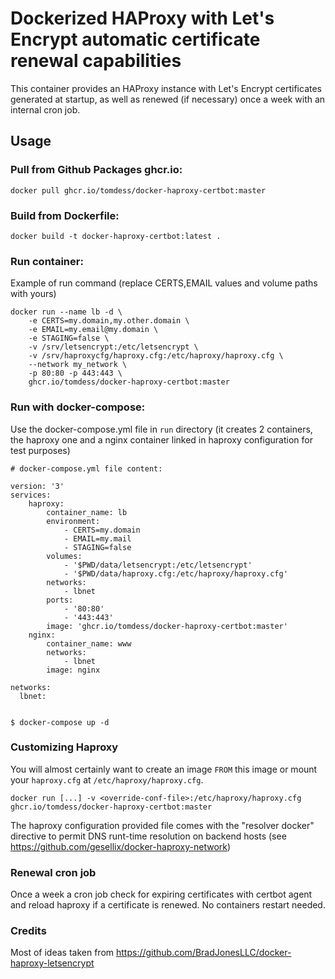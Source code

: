 # Dockerized HAProxy with Let's Encrypt automatic certificate renewal capabilities

This container provides an HAProxy instance with Let's Encrypt certificates generated
at startup, as well as renewed (if necessary) once a week with an internal cron job.

## Usage

### Pull from Github Packages ghcr.io:

```
docker pull ghcr.io/tomdess/docker-haproxy-certbot:master
```

### Build from Dockerfile:

```
docker build -t docker-haproxy-certbot:latest .
```

### Run container:

Example of run command (replace CERTS,EMAIL values and volume paths with yours)

```
docker run --name lb -d \
    -e CERTS=my.domain,my.other.domain \
    -e EMAIL=my.email@my.domain \
    -e STAGING=false \
    -v /srv/letsencrypt:/etc/letsencrypt \
    -v /srv/haproxycfg/haproxy.cfg:/etc/haproxy/haproxy.cfg \
    --network my_network \
    -p 80:80 -p 443:443 \
    ghcr.io/tomdess/docker-haproxy-certbot:master
```

### Run with docker-compose:

Use the docker-compose.yml file in `run` directory (it creates 2 containers, the haproxy one and a nginx container linked in haproxy configuration for test purposes)

```
# docker-compose.yml file content:

version: '3'
services:
    haproxy:
        container_name: lb
        environment:
            - CERTS=my.domain
            - EMAIL=my.mail
            - STAGING=false
        volumes:
            - '$PWD/data/letsencrypt:/etc/letsencrypt'
            - '$PWD/data/haproxy.cfg:/etc/haproxy/haproxy.cfg'
        networks:
            - lbnet
        ports:
            - '80:80'
            - '443:443'
        image: 'ghcr.io/tomdess/docker-haproxy-certbot:master'
    nginx:
        container_name: www
        networks:
            - lbnet
        image: nginx

networks:
  lbnet:
  

$ docker-compose up -d

```

### Customizing Haproxy

You will almost certainly want to create an image `FROM` this image or
mount your `haproxy.cfg` at `/etc/haproxy/haproxy.cfg`.


    docker run [...] -v <override-conf-file>:/etc/haproxy/haproxy.cfg ghcr.io/tomdess/docker-haproxy-certbot:master

The haproxy configuration provided file comes with the "resolver docker" directive to permit DNS runt-time resolution on backend hosts (see https://github.com/gesellix/docker-haproxy-network)

### Renewal cron job

Once a week a cron job check for expiring certificates with certbot agent and reload haproxy if a certificate is renewed. No containers restart needed.

### Credits

Most of ideas taken from https://github.com/BradJonesLLC/docker-haproxy-letsencrypt
